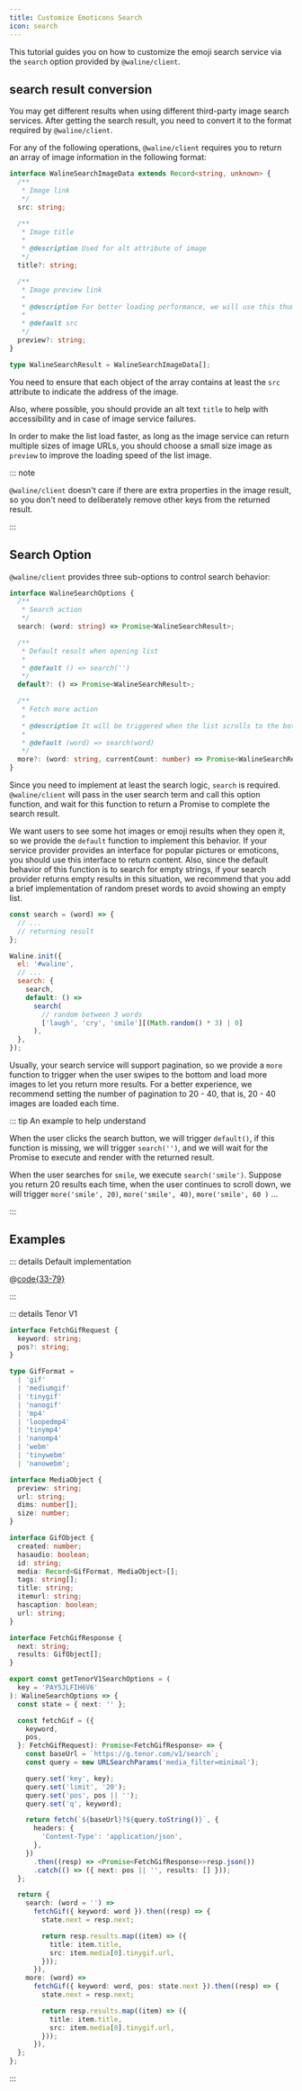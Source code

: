 ```yaml
---
title: Customize Emoticons Search
icon: search
---
```


This tutorial guides you on how to customize the emoji search service via the `search` option provided by `@waline/client`.

<!-- more -->

## search result conversion

You may get different results when using different third-party image search services. After getting the search result, you need to convert it to the format required by `@waline/client`.

For any of the following operations, `@waline/client` requires you to return an array of image information in the following format:

```ts
interface WalineSearchImageData extends Record<string, unknown> {
  /**
   * Image link
   */
  src: string;

  /**
   * Image title
   *
   * @description Used for alt attribute of image
   */
  title?: string;

  /**
   * Image preview link
   *
   * @description For better loading performance, we will use this thumbnail first in the list
   *
   * @default src
   */
  preview?: string;
}

type WalineSearchResult = WalineSearchImageData[];
```

You need to ensure that each object of the array contains at least the `src` attribute to indicate the address of the image.

Also, where possible, you should provide an alt text `title` to help with accessibility and in case of image service failures.

In order to make the list load faster, as long as the image service can return multiple sizes of image URLs, you should choose a small size image as `preview` to improve the loading speed of the list image.

::: note

`@waline/client` doesn't care if there are extra properties in the image result, so you don't need to deliberately remove other keys from the returned result.

:::

## Search Option

`@waline/client` provides three sub-options to control search behavior:

```ts
interface WalineSearchOptions {
  /**
   * Search action
   */
  search: (word: string) => Promise<WalineSearchResult>;

  /**
   * Default result when opening list
   *
   * @default () => search('')
   */
  default?: () => Promise<WalineSearchResult>;

  /**
   * Fetch more action
   *
   * @description It will be triggered when the list scrolls to the bottom. If your search service supports paging, you should set this to achieve infinite scrolling
   *
   * @default (word) => search(word)
   */
  more?: (word: string, currentCount: number) => Promise<WalineSearchResult>;
}
```

Since you need to implement at least the search logic, `search` is required. `@waline/client` will pass in the user search term and call this option function, and wait for this function to return a Promise to complete the search result.

We want users to see some hot images or emoji results when they open it, so we provide the `default` function to implement this behavior. If your service provider provides an interface for popular pictures or emoticons, you should use this interface to return content. Also, since the default behavior of this function is to search for empty strings, if your search provider returns empty results in this situation, we recommend that you add a brief implementation of random preset words to avoid showing an empty list.

```js
const search = (word) => {
  // ...
  // returning result
};

Waline.init({
  el: '#waline',
  // ...
  search: {
    search,
    default: () =>
      search(
        // random between 3 words
        ['laugh', 'cry', 'smile'][(Math.random() * 3) | 0]
      ),
  },
});
```

Usually, your search service will support pagination, so we provide a `more` function to trigger when the user swipes to the bottom and load more images to let you return more results. For a better experience, we recommend setting the number of pagination to 20 - 40, that is, 20 - 40 images are loaded each time.

::: tip An example to help understand

When the user clicks the search button, we will trigger `default()`, if this function is missing, we will trigger `search('')`, and we will wait for the Promise to execute and render with the returned result.

When the user searches for `smile`, we execute `search('smile')`. Suppose you return 20 results each time, when the user continues to scroll down, we will trigger `more('smile', 20)`, `more('smile', 40)`, `more('smile', 60 )` ...

:::

## Examples

::: details Default implementation

@[code{33-79}](../../../../../packages/client/src/config/default.ts)

:::

::: details Tenor V1

```ts
interface FetchGifRequest {
  keyword: string;
  pos?: string;
}

type GifFormat =
  | 'gif'
  | 'mediumgif'
  | 'tinygif'
  | 'nanogif'
  | 'mp4'
  | 'loopedmp4'
  | 'tinymp4'
  | 'nanomp4'
  | 'webm'
  | 'tinywebm'
  | 'nanowebm';

interface MediaObject {
  preview: string;
  url: string;
  dims: number[];
  size: number;
}

interface GifObject {
  created: number;
  hasaudio: boolean;
  id: string;
  media: Record<GifFormat, MediaObject>[];
  tags: string[];
  title: string;
  itemurl: string;
  hascaption: boolean;
  url: string;
}

interface FetchGifResponse {
  next: string;
  results: GifObject[];
}

export const getTenorV1SearchOptions = (
  key = 'PAY5JLFIH6V6'
): WalineSearchOptions => {
  const state = { next: '' };

  const fetchGif = ({
    keyword,
    pos,
  }: FetchGifRequest): Promise<FetchGifResponse> => {
    const baseUrl = `https://g.tenor.com/v1/search`;
    const query = new URLSearchParams('media_filter=minimal');

    query.set('key', key);
    query.set('limit', '20');
    query.set('pos', pos || '');
    query.set('q', keyword);

    return fetch(`${baseUrl}?${query.toString()}`, {
      headers: {
        'Content-Type': 'application/json',
      },
    })
      .then((resp) => <Promise<FetchGifResponse>>resp.json())
      .catch(() => ({ next: pos || '', results: [] }));
  };

  return {
    search: (word = '') =>
      fetchGif({ keyword: word }).then((resp) => {
        state.next = resp.next;

        return resp.results.map((item) => ({
          title: item.title,
          src: item.media[0].tinygif.url,
        }));
      }),
    more: (word) =>
      fetchGif({ keyword: word, pos: state.next }).then((resp) => {
        state.next = resp.next;

        return resp.results.map((item) => ({
          title: item.title,
          src: item.media[0].tinygif.url,
        }));
      }),
  };
};
```

:::
